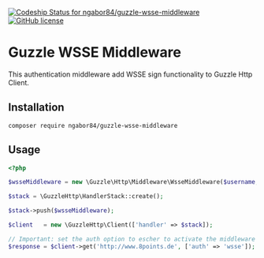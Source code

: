 [ ![Codeship Status for ngabor84/guzzle-wsse-middleware](https://app.codeship.com/projects/bb473260-4b7f-0136-d461-0a55bf1c344a/status?branch=master)](https://app.codeship.com/projects/292946)
[![GitHub license](https://img.shields.io/github/license/ngabor84/guzzle-wsse-middleware.svg)](https://github.com/ngabor84/guzzle-wsse-middleware/blob/master/LICENSE.md)

# Guzzle WSSE Middleware

This authentication middleware add WSSE sign functionality to Guzzle Http Client.

## Installation
`composer require ngabor84/guzzle-wsse-middleware`

## Usage
```php
<?php

$wsseMiddleware = new \Guzzle\Http\Middleware\WsseMiddleware($username, $password);

$stack = \GuzzleHttp\HandlerStack::create();

$stack->push($wsseMiddleware);

$client   = new \GuzzleHttp\Client(['handler' => $stack]);

// Important: set the auth option to escher to activate the middleware
$response = $client->get('http://www.8points.de', ['auth' => 'wsse']);
```